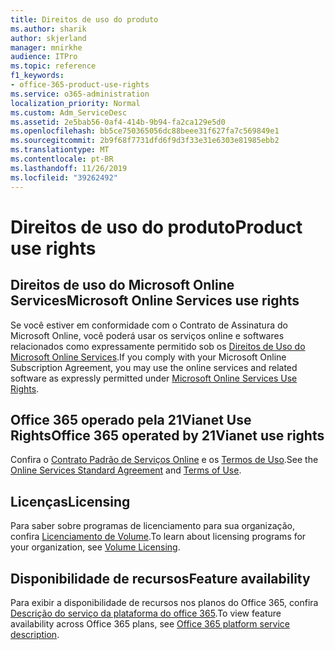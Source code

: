 ```yaml
---
title: Direitos de uso do produto
ms.author: sharik
author: skjerland
manager: mnirkhe
audience: ITPro
ms.topic: reference
f1_keywords:
- office-365-product-use-rights
ms.service: o365-administration
localization_priority: Normal
ms.custom: Adm_ServiceDesc
ms.assetid: 2e5bab56-0af4-414b-9b94-fa2ca129e5d0
ms.openlocfilehash: bb5ce750365056dc88beee31f627fa7c569849e1
ms.sourcegitcommit: 2b9f68f7731dfd6f9d3f33e31e6303e81985ebb2
ms.translationtype: MT
ms.contentlocale: pt-BR
ms.lasthandoff: 11/26/2019
ms.locfileid: "39262492"
---
```

# <a name="product-use-rights"></a><span data-ttu-id="78605-102">Direitos de uso do produto</span><span class="sxs-lookup"><span data-stu-id="78605-102">Product use rights</span></span>

## <a name="microsoft-online-services-use-rights"></a><span data-ttu-id="78605-103">Direitos de uso do Microsoft Online Services</span><span class="sxs-lookup"><span data-stu-id="78605-103">Microsoft Online Services use rights</span></span>

<span data-ttu-id="78605-104">Se você estiver em conformidade com o Contrato de Assinatura do Microsoft Online, você poderá usar os serviços online e softwares relacionados como expressamente permitido sob os [Direitos de Uso do Microsoft Online Services](https://www.microsoftvolumelicensing.com/DocumentSearch.aspx?Mode=3&DocumentTypeId=37&ShowArchived=true).</span><span class="sxs-lookup"><span data-stu-id="78605-104">If you comply with your Microsoft Online Subscription Agreement, you may use the online services and related software as expressly permitted under [Microsoft Online Services Use Rights](https://www.microsoftvolumelicensing.com/DocumentSearch.aspx?Mode=3&DocumentTypeId=37&ShowArchived=true).</span></span>
  
## <a name="office-365-operated-by-21vianet-use-rights"></a><span data-ttu-id="78605-105">Office 365 operado pela 21Vianet Use Rights</span><span class="sxs-lookup"><span data-stu-id="78605-105">Office 365 operated by 21Vianet use rights</span></span>

<span data-ttu-id="78605-106">Confira o [Contrato Padrão de Serviços Online](https://www.21vbluecloud.com/office365/O365-AgreeWebDir/) e os [Termos de Uso](https://www.21vbluecloud.com/office365/O365-TOU/).</span><span class="sxs-lookup"><span data-stu-id="78605-106">See the [Online Services Standard Agreement](https://www.21vbluecloud.com/office365/O365-AgreeWebDir/) and [Terms of Use](https://www.21vbluecloud.com/office365/O365-TOU/).</span></span>
  
## <a name="licensing"></a><span data-ttu-id="78605-107">Licenças</span><span class="sxs-lookup"><span data-stu-id="78605-107">Licensing</span></span>

<span data-ttu-id="78605-108">Para saber sobre programas de licenciamento para sua organização, confira [Licenciamento de Volume](https://go.microsoft.com/fwlink/?LinkId=393693).</span><span class="sxs-lookup"><span data-stu-id="78605-108">To learn about licensing programs for your organization, see [Volume Licensing](https://go.microsoft.com/fwlink/?LinkId=393693).</span></span>
  
## <a name="feature-availability"></a><span data-ttu-id="78605-109">Disponibilidade de recursos</span><span class="sxs-lookup"><span data-stu-id="78605-109">Feature availability</span></span>

<span data-ttu-id="78605-110">Para exibir a disponibilidade de recursos nos planos do Office 365, confira [Descrição do serviço da plataforma do office 365](office-365-platform-service-description.md).</span><span class="sxs-lookup"><span data-stu-id="78605-110">To view feature availability across Office 365 plans, see [Office 365 platform service description](office-365-platform-service-description.md).</span></span>
  

